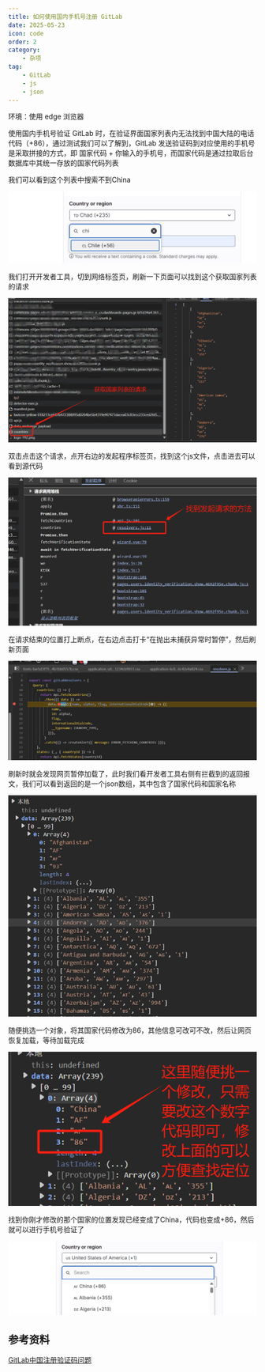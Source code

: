 ```yaml
---
title: 如何使用国内手机号注册 GitLab
date: 2025-05-23
icon: code
order: 2
category:
    - 杂项
tag:
    - GitLab
    - js
    - json
---
```


环境：使用 edge 浏览器

使用国内手机号验证 GitLab 时，在验证界面国家列表内无法找到中国大陆的电话代码（+86），通过测试我们可以了解到，GitLab 发送验证码到对应使用的手机号是采取拼接的方式，即 国家代码 + 你输入的手机号，而国家代码是通过拉取后台数据库中其统一存放的国家代码列表

我们可以看到这个列表中搜索不到China

![国家列表中无法找到中国大陆](/assets/images/1.png)

我们打开开发者工具，切到网络标签页，刷新一下页面可以找到这个获取国家列表的请求

![获取国家列表的请求](/assets/images/2.png)

双击点击这个请求，点开右边的发起程序标签页，找到这个js文件，点击进去可以看到源代码

![追根溯源请求方法](/assets/images/3.png)

在请求结束的位置打上断点，在右边点击打卡“在抛出未捕获异常时暂停”，然后刷新页面

![在请求结束的位置打上断点拦截后续操作](/assets/images/4.png)

刷新时就会发现网页暂停加载了，此时我们看开发者工具右侧有拦截到的返回报文，我们可以看到返回的是一个json数组，其中包含了国家代码和国家名称

![拦截到的请求](/assets/images/5.png)

随便挑选一个对象，将其国家代码修改为86，其他信息可改可不改，然后让网页恢复加载，等待加载完成

![修改返回报文](/assets/images/6.png)

找到你刚才修改的那个国家的位置发现已经变成了China，代码也变成+86，然后就可以进行手机号验证了

![修改后的国家列表](/assets/images/7.png)

## 参考资料

[GitLab中国注册验证码问题](https://jasonlee529.github.io/2023/11/16/bb34d8396f47.html)